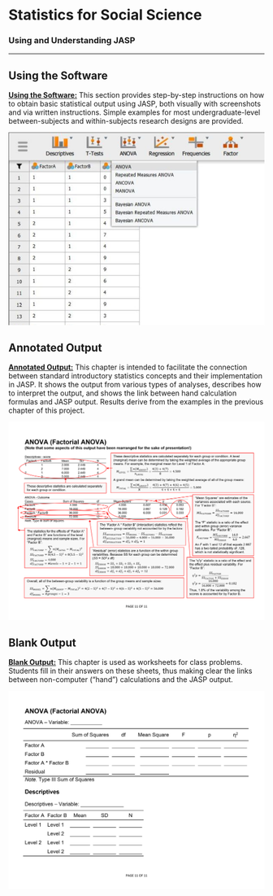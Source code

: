 # Statistics for Social Science

### Using and Understanding JASP

---

## Using the Software

[**Using the Software:**](./using-software/) This section provides step-by-step instructions on how to obtain basic statistical output using JASP, both visually with screenshots and via written instructions. Simple examples for most undergraduate-level between-subjects and within-subjects research designs are provided.

<p align="center"><kbd><img src="using-software/image31.jpg"></kbd></p>

## Annotated Output

[**Annotated Output:**](./annotated-output/) This chapter is intended to facilitate the connection between standard introductory statistics concepts and their implementation in JASP. It shows the output from various types of analyses, describes how to interpret the output, and shows the link between hand calculation formulas and JASP output. Results derive from the examples in the previous chapter of this project.

<p align="center"><kbd><img src="annotated-output/page11.png"></kbd></p>

## Blank Output

[**Blank Output:**](./blank-output/) This chapter is used as worksheets for class problems. Students fill in their answers on these sheets, thus making clear the links between non-computer (“hand”) calculations and the JASP output.

<p align="center"><kbd><img src="blank-output/page11.png"></kbd></p>
